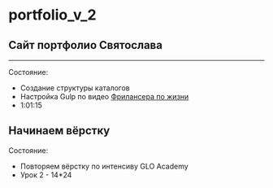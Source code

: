 # portfolio_v_2
## Сайт портфолио Святослава
----
Состояние:  
   * Создание структуры каталогов  
   * Настройка Gulp по видео [Фрилансера по жизни](https://www.youtube.com/watch?v=stFOy0Noahg&t=3761s)  
   * 1:01:15
      
## Начинаем вёрстку

Состояние:
   * Повторяем вёрстку по интенсиву GLO Academy
   * Урок 2 - 14*24